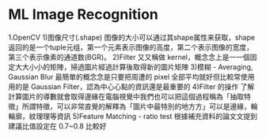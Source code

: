 # ML Image Recognition

1.OpenCV
    1)图像尺寸(.shape)
    图像的大小可以通过其shape属性来获取，shape返回的是一个tuple元组，第一个元素表示图像的高度，第二个表示图像的宽度，第三个表示像素的通道数(BGR)。
    2)Filter ⼜又稱做 kernel，概念念上是⼀一個固定⼤大⼩小的矩陣，掃過圖片經過計算後取得新的圖片矩陣
    3)模糊 - Averaging, Gaussian Blur
    最簡單的概念念是只要把周遭的 pixel 全部平均就好但比較常使⽤用的是 Gaussian Filter，認為中⼼心點的資訊還是最重要的
    4)Filter 的操作
    了解計算圖片的導數就會取得邊緣在電腦視覺中我們也可以把這個過程稱為「抽取特徵」所謂特徵，可以非常直覺的解釋為「圖片中最特別的地⽅方」可以是邊緣，輪輪廓，紋理理等資訊
    5)Feature Matching - ratio test
    根據補充資料的論⽂文提到建議比值設定在 0.7~0.8 比較好